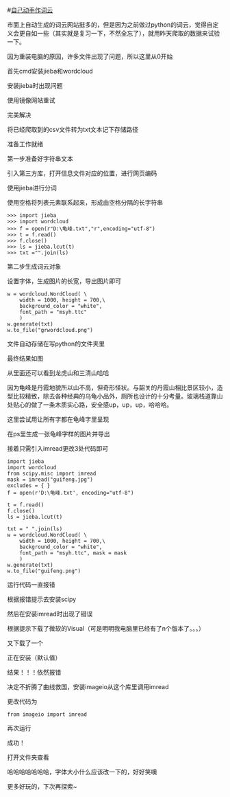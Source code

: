 #[自己动手作词云](https://mp.weixin.qq.com/s?__biz=MzA3MDQ2NzE5Mw==&mid=2652773538&idx=1&sn=efb9d44740ca41b39479bbf8c9a8db96&chksm=84d6d7b4b3a15ea2f8d7baeb3750b5cd06f225c6de0afd5e6f3f40ccc97a339aebdc18108490&token=184373101&lang=zh_CN#rd)  

市面上自动生成的词云网站挺多的，但是因为之前做过python的词云，觉得自定义会更自如一些（其实就是复习一下，不然全忘了），就用昨天爬取的数据来试验一下。



因为重装电脑的原因，许多文件出现了问题，所以这里从0开始



首先cmd安装jieba和wordcloud





安装jieba时出现问题





使用镜像网站重试





完美解决



将已经爬取到的csv文件转为txt文本记下存储路径





准备工作就绪



第一步准备好字符串文本

引入第三方库，打开信息文件对应的位置，进行网页编码

使用jieba进行分词

使用空格将列表元素联系起来，形成由空格分隔的长字符串
```
>>> import jieba
>>> import wordcloud
>>> f = open(r"D:\龟峰.txt","r",encoding="utf-8")
>>> t = f.read()
>>> f.close()
>>> ls = jieba.lcut(t)
>>> txt ="".join(ls)
```

第二步生成词云对象

设置字体，生成图片的长宽，导出图片即可
```
w = wordcloud.WordCloud( \
    width = 1000, height = 700,\
    background_color = "white",
    font_path = "msyh.ttc"
    )
w.generate(txt)
w.to_file("grwordcloud.png")
```

文件自动存储在写python的文件夹里





最终结果如图







从里面还可以看到龙虎山和三清山哈哈



因为龟峰是丹霞地貌所以山不高，但奇形怪状。与韶关的丹霞山相比景区较小，造型比较精致，除去各种经典的乌龟小品外，厕所也设计的十分考量。玻璃栈道靠山处贴心的做了一条木质实心路，安全感up，up，up，哈哈哈。



这里尝试用让所有字都在龟峰字里呈现



在ps里生成一张龟峰字样的图片并导出







接着只需引入imread更改3处代码即可
```
import jieba
import wordcloud
from scipy.misc import imread
mask = imread("guifeng.jpg")
excludes = { }
f = open(r'D:\龟峰.txt', encoding="utf-8")

t = f.read()
f.close()
ls = jieba.lcut(t)

txt = " ".join(ls)
w = wordcloud.WordCloud( \
    width = 1000, height = 700,\
    background_color = "white",
    font_path = "msyh.ttc", mask = mask  
    )
w.generate(txt)
w.to_file("guifeng.png")
```


运行代码一直报错





根据报错提示去安装scipy



然后在安装imread时出现了错误





根据提示下载了微软的Visual（可是明明我电脑里已经有了n个版本了。。。）





又下载了一个









正在安装（默认值）







结果！！！依然报错







决定不折腾了曲线救国，安装imageio从这个库里调用imread







更改代码为
```
from imageio import imread
```

再次运行







成功！



打开文件夹查看



哈哈哈哈哈哈哈，字体大小什么应该改一下的，好好笑噢



更多好玩的，下次再探索~
